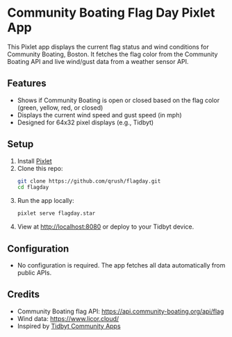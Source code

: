 # Community Boating Flag Day Pixlet App

This Pixlet app displays the current flag status and wind conditions for Community Boating, Boston. It fetches the flag color from the Community Boating API and live wind/gust data from a weather sensor API.

## Features
- Shows if Community Boating is open or closed based on the flag color (green, yellow, red, or closed)
- Displays the current wind speed and gust speed (in mph)
- Designed for 64x32 pixel displays (e.g., Tidbyt)

## Setup
1. Install [Pixlet](https://github.com/tidbyt/pixlet#installation)
2. Clone this repo:
   ```sh
   git clone https://github.com/qrush/flagday.git
   cd flagday
   ```
3. Run the app locally:
   ```sh
   pixlet serve flagday.star
   ```
4. View at [http://localhost:8080](http://localhost:8080) or deploy to your Tidbyt device.

## Configuration
- No configuration is required. The app fetches all data automatically from public APIs.

## Credits
- Community Boating flag API: https://api.community-boating.org/api/flag
- Wind data: https://www.licor.cloud/
- Inspired by [Tidbyt Community Apps](https://github.com/tidbyt/community) 